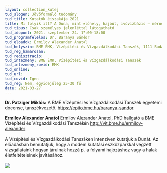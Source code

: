 ```yaml
---
layout: collection_kutej
tud_slogen: Jövőformáló tudomány
tud_title: Kutatók éjszakája 2021
title: Mi folyik itt? A Duna, mint élőhely, hajóút, ivóvízbázis – mérnök szemmel
tud_tipus: Csak személyes jelenléttel látogatható
tud_idopont: 2021. szeptember 24. 17:00-18:00
tud_programfelelos: Dr. Baranya Sándor
tud_eloadok: Ermilov Alexander Anatol
tud_helyszin: BME ÉMK, Vízépítési és Vízgazdálkodási Tanszék, 1111 Budapest, Műegyetem rkp. 3. K épület Klimm terem (Kf.15)
tud_reg_hamarosan:
tud_regisztracio:
tud_intezmeny: BME ÉMK, Vízépítési és Vízgazdálkodási Tanszék
tud_intezmeny_rovid: EMK
tud_online:
tud_url:
tud_covid: Igen
tud_reg: Nem, egyidejűleg 25-30 fő
date: 2021-03-27
---
```

<b>Dr. Patziger Miklós:</b> A BME Vízépítési és Vízgazdálkodási Tanszék egyetemi docense, tanszékvezető. <a href="https://epito.bme.hu/baranya-sandor" target="_blank">https://epito.bme.hu/baranya-sandor</a>
<br><br>
<b>Ermilov Alexander Anatol</b> Ermilov Alexander Anatol, PhD hallgató a BME Vízépítési és Vízgazdálkodási Tanszékén  <a href="http://vit.bme.hu/ermilov-alexander" target="_blank">http://vit.bme.hu/ermilov-alexander</a>
<br><br>
A Vízépítési és Vízgazdálkodási Tanszéken intenzíven kutatjuk a Dunát. Az előadásban bemutatjuk, hogy a modern kutatási eszközparkkal végzett vizsgálataink hogyan járulnak hozzá pl. a folyami hajózáshoz vagy a halak életfeltételeinek javításához.
<br><br>
<img src="images/duna_mint_elohely.jpg" max-width="500" class="center">

